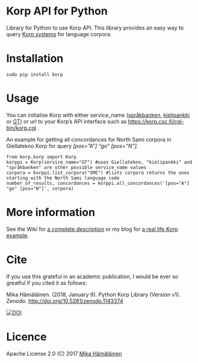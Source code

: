 # Korp API for Python
Library for Python to use Korp API. This library provides an easy way to query [Korp systems](https://spraakbanken.gu.se/swe/forskning/infrastruktur/korp/) for language corpora.

# Installation

    sudo pip install korp

# Usage

You can initialise Korp with either service_name ([språkbanken](https://spraakbanken.gu.se/korp/#?lang=sv), [kielipankki](https://korp.csc.fi) or [GT](http://gtweb.uit.no/korp)) or url to your Korp’s API interface such as https://korp.csc.fi/cgi-bin/korp.cgi .

An example for getting all concordances for North Sami corpora in Giellatekno Korp for query _[pos=”A”] “go” [pos=”N”]_.

    from korp.korp import Korp
    korppi = Korp(service_name="GT") #uses Giellatekno, "kielipankki" and "språkbanken" are other possible service_name values
    corpora = korppi.list_corpora("SME") #lists corpora returns the ones starting with the North Sami language code
    number_of_results, concordances = korppi.all_concordances('[pos="A"] "go" [pos="N"]', corpora)
    
# More information

See the Wiki for [a complete description](https://github.com/mikahama/python-korp/wiki) or my blog for [a real life Korp example](https://mikalikes.men/korp-and-python-access-corpora-from-your-python-code/).

# Cite

If you use this grateful in an academic publication, I would be ever so greatful if you cited it as follows:

Mika Hämäläinen. (2018, January 9). Python Korp Library (Version v1). Zenodo. http://doi.org/10.5281/zenodo.1143374

[![DOI](https://zenodo.org/badge/DOI/10.5281/zenodo.1143374.svg)](https://doi.org/10.5281/zenodo.1143374)

# Licence
Apache License 2.0
(C) 2017 [Mika Hämäläinen](https://mikakalevi.com)

